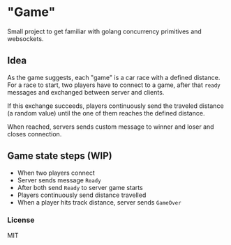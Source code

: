 # "Game"

Small project to get familiar with golang concurrency primitives and websockets.

## Idea
As the game suggests, each "game" is a car race with a defined distance. For a race to start, two players have to connect to a game, after that `ready` messages and exchanged between server and clients. 

If this exchange succeeds, players continuously send the traveled distance (a random value) until the one of them reaches the defined distance.

When reached, servers sends custom message to winner and loser and closes connection.

## Game state steps (WIP)
- When two players connect
- Server sends message `Ready`
- After both send `Ready` to server game starts
- Players continuously send distance travelled
- When a player hits track distance, server sends `GameOver`

### License

MIT